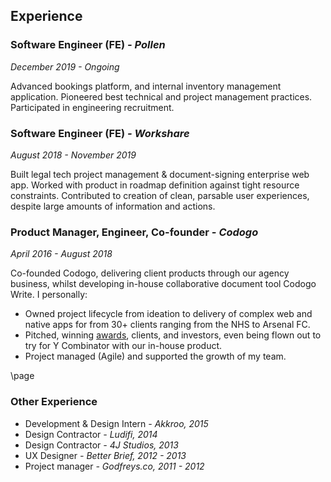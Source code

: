## Experience

### Software Engineer (FE) _- Pollen_

_December 2019 - Ongoing_

Advanced bookings platform, and internal inventory management application. Pioneered best technical and project management practices. Participated in engineering recruitment.

### Software Engineer (FE) _- Workshare_

_August 2018 - November 2019_

Built legal tech project management & document-signing enterprise web app. Worked with product in roadmap definition against tight resource constraints. Contributed to creation of clean, parsable user experiences, despite large amounts of information and actions.

### Product Manager, Engineer, Co-founder _- Codogo_

_April 2016 - August 2018_

Co-founded Codogo, delivering client products through our agency business, whilst developing in-house collaborative document tool Codogo Write. I personally:

- Owned project lifecycle from ideation to delivery of complex web and native apps for from 30+ clients ranging from the NHS to Arsenal FC.
- Pitched, winning [awards](http://bit.ly/35F6psY), clients, and investors, even being flown out to try for Y Combinator with our in-house product.
- Project managed (Agile) and supported the growth of my team.

\page

### Other Experience

- Development & Design Intern _- Akkroo, 2015_
- Design Contractor _- Ludifi, 2014_
- Design Contractor _- 4J Studios, 2013_
- UX Designer _- Better Brief, 2012 - 2013_
- Project manager _- Godfreys.co, 2011 - 2012_
